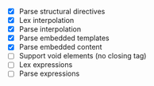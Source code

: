 - [x] Parse structural directives
- [x] Lex interpolation
- [x] Parse interpolation
- [x] Parse embedded templates
- [x] Parse embedded content
- [ ] Support void elements (no closing tag)
- [ ] Lex expressions
- [ ] Parse expressions
